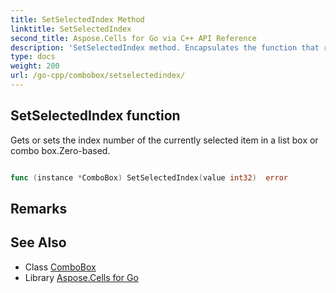 ```yaml
---
title: SetSelectedIndex Method 
linktitle: SetSelectedIndex
second_title: Aspose.Cells for Go via C++ API Reference
description: 'SetSelectedIndex method. Encapsulates the function that represents setselectedindex in Go.'
type: docs
weight: 200
url: /go-cpp/combobox/setselectedindex/
---
```


## SetSelectedIndex function

Gets or sets the index number of the currently selected item in a list box or combo box.Zero-based.

```go

func (instance *ComboBox) SetSelectedIndex(value int32)  error

```

## Remarks


## See Also

* Class [ComboBox](../)
* Library [Aspose.Cells for Go](../../)
